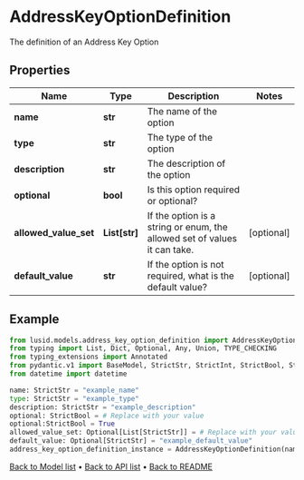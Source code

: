 # AddressKeyOptionDefinition

The definition of an Address Key Option
## Properties
Name | Type | Description | Notes
------------ | ------------- | ------------- | -------------
**name** | **str** | The name of the option | 
**type** | **str** | The type of the option | 
**description** | **str** | The description of the option | 
**optional** | **bool** | Is this option required or optional? | 
**allowed_value_set** | **List[str]** | If the option is a string or enum, the allowed set of values it can take. | [optional] 
**default_value** | **str** | If the option is not required, what is the default value? | [optional] 
## Example

```python
from lusid.models.address_key_option_definition import AddressKeyOptionDefinition
from typing import List, Dict, Optional, Any, Union, TYPE_CHECKING
from typing_extensions import Annotated
from pydantic.v1 import BaseModel, StrictStr, StrictInt, StrictBool, StrictFloat, StrictBytes, Field, validator, ValidationError, conlist, constr
from datetime import datetime

name: StrictStr = "example_name"
type: StrictStr = "example_type"
description: StrictStr = "example_description"
optional: StrictBool = # Replace with your value
optional:StrictBool = True
allowed_value_set: Optional[List[StrictStr]] = # Replace with your value
default_value: Optional[StrictStr] = "example_default_value"
address_key_option_definition_instance = AddressKeyOptionDefinition(name=name, type=type, description=description, optional=optional, allowed_value_set=allowed_value_set, default_value=default_value)

```

[Back to Model list](../README.md#documentation-for-models) &#8226; [Back to API list](../README.md#documentation-for-api-endpoints) &#8226; [Back to README](../README.md)

